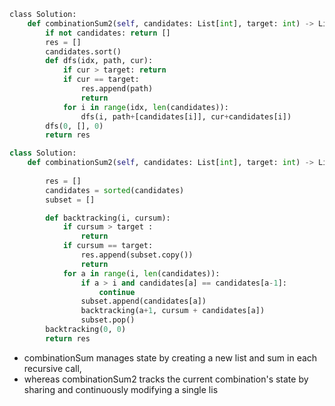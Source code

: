 ```Python
​class Solution:
    def combinationSum2(self, candidates: List[int], target: int) -> List[List[int]]:
        if not candidates: return []
        res = []
        candidates.sort()
        def dfs(idx, path, cur):
            if cur > target: return
            if cur == target:
                res.append(path)
                return
            for i in range(idx, len(candidates)):
                dfs(i, path+[candidates[i]], cur+candidates[i])
        dfs(0, [], 0)
        return res
```
```Python
class Solution:
    def combinationSum2(self, candidates: List[int], target: int) -> List[List[int]]:
      
        res = []
        candidates = sorted(candidates)
        subset = []

        def backtracking(i, cursum):
            if cursum > target :
                return
            if cursum == target:
                res.append(subset.copy())
                return
            for a in range(i, len(candidates)):
                if a > i and candidates[a] == candidates[a-1]:
                    continue
                subset.append(candidates[a])
                backtracking(a+1, cursum + candidates[a])
                subset.pop()
        backtracking(0, 0)
        return res
```
* combinationSum manages state by creating a new list and sum in each recursive call,
* whereas combinationSum2 tracks the current combination's state by sharing and continuously modifying a single lis
